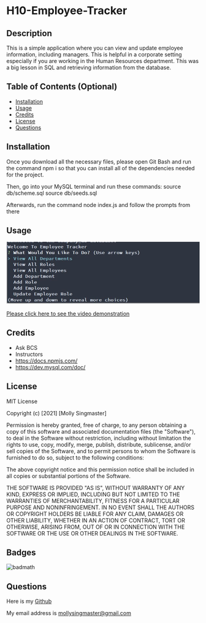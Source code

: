 # H10-Employee-Tracker
## Description
This is a simple application where you can view and update employee information, including managers. This is helpful in a corporate setting especially if you are working in the Human Resources department. This was a big lesson in SQL and retrieving information from the database.
## Table of Contents (Optional)
- [Installation](#installation)
- [Usage](#usage)
- [Credits](#credits)
- [License](#license)
- [Questions](#questions)
## Installation
Once you download all the necessary files, please open Git Bash and run the command npm i so that you can install all of the dependencies needed for the project.

Then, go into your MySQL terminal and run these commands:
source db/scheme.sql
source db/seeds.sql

Afterwards, run the command node index.js and follow the prompts from there
## Usage
![Screenshot](image\Capture.JPG)

[Please click here to see the video demonstration](https://drive.google.com/drive/folders/1vrm13diW_npORP_CpMEVtiJC2V6TEzG7?usp=sharing)

## Credits
- Ask BCS
- Instructors
- https://docs.npmjs.com/
- https://dev.mysql.com/doc/
## License
MIT License

Copyright (c) [2021] [Molly Singmaster]

Permission is hereby granted, free of charge, to any person obtaining a copy of this software and associated documentation files (the "Software"), to deal in the Software without restriction, including without limitation the rights to use, copy, modify, merge, publish, distribute, sublicense, and/or sell copies of the Software, and to permit persons to whom the Software is furnished to do so, subject to the following conditions:

The above copyright notice and this permission notice shall be included in all copies or substantial portions of the Software.

THE SOFTWARE IS PROVIDED "AS IS", WITHOUT WARRANTY OF ANY KIND, EXPRESS OR IMPLIED, INCLUDING BUT NOT LIMITED TO THE WARRANTIES OF MERCHANTABILITY, FITNESS FOR A PARTICULAR PURPOSE AND NONINFRINGEMENT. IN NO EVENT SHALL THE AUTHORS OR COPYRIGHT HOLDERS BE LIABLE FOR ANY CLAIM, DAMAGES OR OTHER LIABILITY, WHETHER IN AN ACTION OF CONTRACT, TORT OR OTHERWISE, ARISING FROM, OUT OF OR IN CONNECTION WITH THE SOFTWARE OR THE USE OR OTHER DEALINGS IN THE SOFTWARE.
## Badges
![badmath](https://img.shields.io/github/languages/top/nielsenjared/badmath)
## Questions
Here is my [Github](https://github.com/mollymoo002)

My email address is mollysingmaster@gmail.com